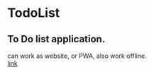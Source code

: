 # TodoList
## To Do list application.
can work as website, or PWA, also work offline.  
[link](https://french-fries-with-pepper.github.io/todoList/)

